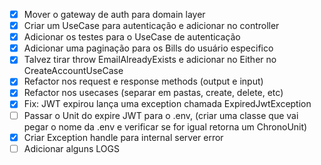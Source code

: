 - [X] Mover o gateway de auth para domain layer
- [X] Criar um UseCase para autenticação e adicionar no controller
- [X] Adicionar os testes para o UseCase de autenticação
- [X] Adicionar uma paginação para os Bills do usuário especifico
- [X] Talvez tirar throw EmailAlreadyExists e adicionar no Either no CreateAccountUseCase
- [X] Refactor nos request e response methods (output e input)
- [X] Refactor nos usecases (separar em pastas, create, delete, etc)
- [X] Fix: JWT expirou lança uma exception chamada ExpiredJwtException
- [ ] Passar o Unit do expire JWT para o .env, (criar uma classe que vai pegar o nome da .env e verificar se for igual retorna um ChronoUnit)
- [X] Criar Exception handle para internal server error
- [ ] Adicionar alguns LOGS